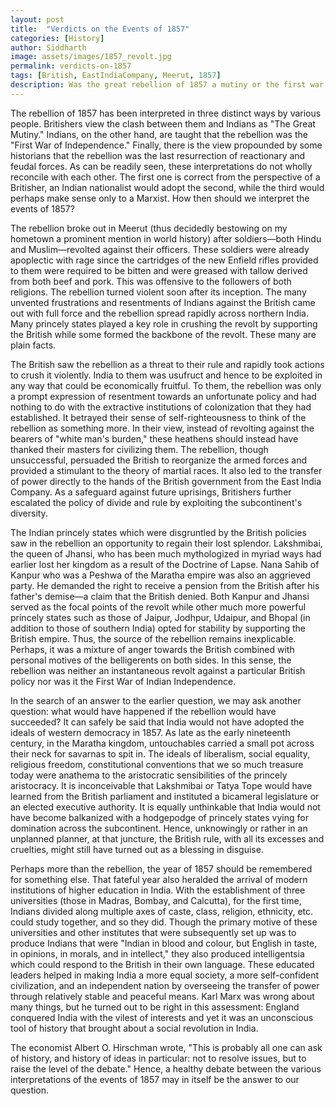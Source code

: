 ```yaml
---
layout: post
title:  "Verdicts on the Events of 1857"
categories: [History]
author: Siddharth
image: assets/images/1857_revolt.jpg
permalink: verdicts-on-1857
tags: [British, EastIndiaCompany, Meerut, 1857]
description: Was the great rebellion of 1857 a mutiny or the first war of Independence?
---
```

The rebellion of 1857 has been interpreted in three distinct ways by various people. Britishers view the clash between them and Indians as "The Great Mutiny." Indians, on the other hand, are taught that the rebellion was the "First War of Independence." Finally, there is the view propounded by some historians that the rebellion was the last resurrection of reactionary and feudal forces. As can be readily seen, these interpretations do not wholly reconcile with each other. The first one is correct from the perspective of a Britisher, an Indian nationalist would adopt the second, while the third would perhaps make sense only to a Marxist. How then should we interpret the events of 1857?

The rebellion broke out in Meerut (thus decidedly bestowing on my hometown a prominent mention in world history) after soldiers—both Hindu and Muslim—revolted against their officers. These soldiers were already apoplectic with rage since the cartridges of the new Enfield rifles provided to them were required to be bitten and were greased with tallow derived from both beef and pork. This was offensive to the followers of both religions. The rebellion turned violent soon after its inception. The many unvented frustrations and resentments of Indians against the British came out with full force and the rebellion spread rapidly across northern India. Many princely states played a key role in crushing the revolt by supporting the British while some formed the backbone of the revolt. These many are plain facts.

The British saw the rebellion as a threat to their rule and rapidly took actions to crush it violently. India to them was usufruct and hence to be exploited in any way that could be economically fruitful. To them, the rebellion was only a prompt expression of resentment towards an unfortunate policy and had nothing to do with the extractive institutions of colonization that they had established. It betrayed their sense of self-righteousness to think of the rebellion as something more. In their view, instead of revolting against the bearers of "white man's burden," these heathens should instead have thanked their masters for civilizing them. The rebellion, though unsuccessful, persuaded the British to reorganize the armed forces and provided a stimulant to the theory of martial races. It also led to the transfer of power directly to the hands of the British government from the East India Company. As a safeguard against future uprisings, Britishers further escalated the policy of divide and rule by exploiting the subcontinent's diversity.

The Indian princely states which were disgruntled by the British policies saw in the rebellion an opportunity to regain their lost splendor. Lakshmibai, the queen of Jhansi, who has been much mythologized in myriad ways had earlier lost her kingdom as a result of the Doctrine of Lapse. Nana Sahib of Kanpur who was a Peshwa of the Maratha empire was also an aggrieved party. He demanded the right to receive a pension from the British after his father's demise—a claim that the British denied. Both Kanpur and Jhansi served as the focal points of the revolt while other much more powerful princely states such as those of Jaipur, Jodhpur, Udaipur, and Bhopal (in addition to those of southern India) opted for stability by supporting the British empire. Thus, the source of the rebellion remains inexplicable. Perhaps, it was a mixture of anger towards the British combined with personal motives of the belligerents on both sides. In this sense, the rebellion was neither an instantaneous revolt against a particular British policy nor was it the First War of Indian Independence.

In the search of an answer to the earlier question, we may ask another question: what would have happened if the rebellion would have succeeded? It can safely be said that India would not have adopted the ideals of western democracy in 1857. As late as the early nineteenth century, in the Maratha kingdom, untouchables carried a small pot across their neck for savarnas to spit in. The ideals of liberalism, social equality, religious freedom, constitutional conventions that we so much treasure today were anathema to the aristocratic sensibilities of the princely aristocracy. It is inconceivable that Lakshmibai or Tatya Tope would have learned from the British parliament and instituted a bicameral legislature or an elected executive authority. It is equally unthinkable that India would not have become balkanized with a hodgepodge of princely states vying for domination across the subcontinent. Hence, unknowingly or rather in an unplanned planner, at that juncture, the British rule, with all its excesses and cruelties, might still have turned out as a blessing in disguise.

Perhaps more than the rebellion, the year of 1857 should be remembered for something else. That fateful year also heralded the arrival of modern institutions of higher education in India. With the establishment of three universities (those in Madras, Bombay, and Calcutta), for the first time, Indians divided along multiple axes of caste, class, religion, ethnicity, etc. could study together, and so they did. Though the primary motive of these universities and other institutes that were subsequently set up was to produce Indians that were "Indian in blood and colour, but English in taste, in opinions, in morals, and in intellect," they also produced intelligentsia which could respond to the British in their own language. These educated leaders helped in making India a more equal society, a more self-confident civilization, and an independent nation by overseeing the transfer of power through relatively stable and peaceful means. Karl Marx was wrong about many things, but he turned out to be right in this assessment: England conquered India with the vilest of interests and yet it was an unconscious tool of history that brought about a social revolution in India.

The economist Albert O. Hirschman wrote, "This is probably all one can ask of history, and history of ideas in particular: not to resolve issues, but to raise the level of the debate." Hence, a healthy debate between the various interpretations of the events of 1857 may in itself be the answer to our question.